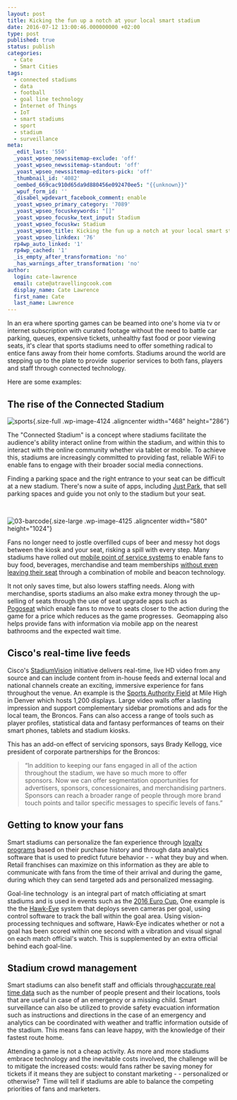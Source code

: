 ```yaml
---
layout: post
title: Kicking the fun up a notch at your local smart stadium
date: 2016-07-12 13:00:46.000000000 +02:00
type: post
published: true
status: publish
categories:
  - Cate
  - Smart Cities
tags:
  - connected stadiums
  - data
  - football
  - goal line technology
  - Internet of Things
  - IoT
  - smart stadiums
  - sport
  - stadium
  - surveillance
meta:
  _edit_last: '550'
  _yoast_wpseo_newssitemap-exclude: 'off'
  _yoast_wpseo_newssitemap-standout: 'off'
  _yoast_wpseo_newssitemap-editors-pick: 'off'
  _thumbnail_id: '4082'
  _oembed_669cac910d65da9d880456e092470ee5: "{{unknown}}"
  _wpuf_form_id: ''
  _disabel_wpdevart_facebook_comment: enable
  _yoast_wpseo_primary_category: '7089'
  _yoast_wpseo_focuskeywords: "[]"
  _yoast_wpseo_focuskw_text_input: Stadium
  _yoast_wpseo_focuskw: Stadium
  _yoast_wpseo_title: Kicking the fun up a notch at your local smart stadium
  _yoast_wpseo_linkdex: '76'
  rp4wp_auto_linked: '1'
  rp4wp_cached: '1'
  _is_empty_after_transformation: 'no'
  _has_warnings_after_transformation: 'no'
author:
  login: cate-lawrence
  email: cate@atravellingcook.com
  display_name: Cate Lawrence
  first_name: Cate
  last_name: Lawrence
---
```

In an era where sporting games can be beamed into one's home via tv or
internet subscription with curated footage without the need to battle
car parking, queues, expensive tickets, unhealthy fast food or poor
viewing seats, it's clear that sports stadiums need to offer something
radical to entice fans away from their home comforts. Stadiums around
the world are stepping up to the plate to provide  superior services to
both fans, players and staff through connected technology.

Here are some examples:

The rise of the Connected Stadium
---------------------------------

![sports](rw-import/article-1284597-0AF89E3B000005DC-158_468x286-1.jpg){.size-full
.wp-image-4124 .aligncenter width="468" height="286"}

The "Connected Stadium" is a concept where stadiums facilitate the
audience's ability interact online from within the stadium, and within
this to interact with the online community whether via tablet or mobile.
To achieve this, stadiums are increasingly committed to providing fast,
reliable WiFi to enable fans to engage with their broader social media
connections.

Finding a parking space and the right entrance to your seat can be
difficult at a new stadium. There's now a suite of apps, including [Just
Park](https://www.justpark.com/uk/parking/broadfield-stadium/), that
sell parking spaces and guide you not only to the stadium but your seat.

 

![03-barcode](rw-import/03-barcode-580x1024.png){.size-large
.wp-image-4125 .aligncenter width="580" height="1024"}

Fans no longer need to jostle overfilled cups of beer and messy hot dogs
between the kiosk and your seat, risking a spill with every step. Many
stadiums have rolled out [mobile point of service
systems](http://www.emobilepos.com/solutions/stadium-arena-pos/) to
enable fans to buy food, beverages, merchandise and team
memberships [without even leaving their
seat](http://www.bypassmobile.com/) through a combination of mobile and
beacon technology.

It not only saves time, but also lowers staffing needs. Along with
merchandise, sports stadiums an also make extra money through the
up-selling of seats through the use of seat upgrade apps such as
[Pogoseat](https://www.pogoseat.com/) which enable fans to move to seats
closer to the action during the game for a price which reduces as the
game progresses.  Geomapping also helps provide fans with information
via mobile app on the nearest bathrooms and the expected wait time.

Cisco's real-time live feeds
----------------------------

Cisco's [StadiumVision](http://www.cisco.com/c/dam/en_us/solutions/industries/docs/sports/broncos-sports.pdf)
initiative delivers real-time, live HD video from any source and can
include content from in-house feeds and external local and national
channels create an exciting, immersive experience for fans throughout
the venue. An example is the [Sports Authority
Field](http://www.sportsauthorityfieldatmilehigh.com/) at Mile High in
Denver which hosts 1,200 displays. Large video walls offer a lasting
impression and support complementary sidebar promotions and ads for the
local team, the Broncos. Fans can also access a range of tools such as
player profiles, statistical data and fantasy performances of teams on
their smart phones, tablets and stadium kiosks.

This has an add-on effect of servicing sponsors, says Brady Kellogg,
vice president of corporate partnerships for the Broncos:

> “In addition to keeping our fans engaged in all of the action
> throughout the stadium, we have so much more to offer sponsors. Now we
> can offer segmentation opportunities for advertisers, sponsors,
> concessionaires, and merchandising partners. Sponsors can reach a
> broader range of people through more brand touch points and tailor
> specific messages to specific levels of fans.”

Getting to know your fans
-------------------------

Smart stadiums can personalize the fan experience through [loyalty
programs](http://www.rippleffect.com/news-views/the-connected-stadium-what-can-football-learn-from-erm-football/)
based on their purchase history and through data analytics software that
is used to predict future behavior - - what they buy and when. Retail
franchises can maximize on this information as they are able to
communicate with fans from the time of their arrival and during the
game, during which they can send targeted ads and personalized
messaging.

Goal-line technology  is an integral part of match officiating at smart
stadiums and is used in events such as the [2016 Euro
Cup.](http://www.uefa.org/mediaservices/mediareleases/newsid=2354960.html) One
example is the the
[Hawk-Eye](http://www.hawkeyeinnovations.co.uk/sports/football) system
that deploys seven cameras per goal, using control software to track the
ball within the goal area. Using vision-processing techniques and
software, Hawk-Eye indicates whether or not a goal has been scored
within one second with a vibration and visual signal on each match
official's watch. This is supplemented by an extra official behind each
goal-line.

Stadium crowd management
------------------------

Smart stadiums can also benefit staff and officials through[accurate
real time
data](http://www.forbes.com/sites/ibm/2015/05/04/how-smart-digital-stadiums-are-changing-the-way-we-watch-sports/#57787cf4c1c2)
such as the number of people present and their locations, tools that are
useful in case of an emergency or a missing child. Smart surveillance
can also be utilized to provide safety evacuation information such as
instructions and directions in the case of an emergency and analytics
can be coordinated with weather and traffic information outside of the
stadium. This means fans can leave happy, with the knowledge of their
fastest route home.

Attending a game is not a cheap activity. As more and more stadiums
embrace technology and the inevitable costs involved, the challenge will
be to mitigate the increased costs: would fans rather be saving money
for tickets if it means they are subject to constant marketing - -
personalized or otherwise?  Time will tell if stadiums are able to
balance the competing priorities of fans and marketers.
